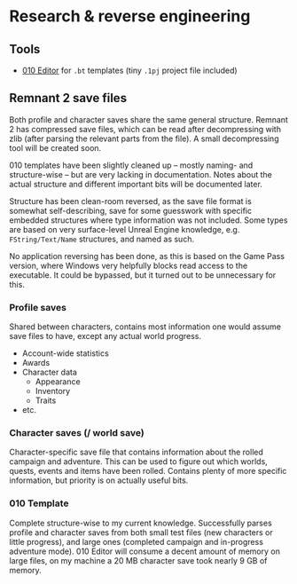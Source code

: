 # Research & reverse engineering

## Tools

- [010 Editor](https://www.sweetscape.com/010editor/) for `.bt` templates (tiny `.1pj` project file
  included)

## Remnant 2 save files

Both profile and character saves share the same general structure. Remnant 2 has compressed save
files, which can be read after decompressing with zlib (after parsing the relevant parts from the
file). A small decompressing tool will be created soon.

010 templates have been slightly cleaned up – mostly naming- and structure-wise – but are very
lacking in documentation. Notes about the actual structure and different important bits will be
documented later.

Structure has been clean-room reversed, as the save file format is somewhat self-describing, save
for some guesswork with specific embedded structures where type information was not included. Some
types are based on very surface-level Unreal Engine knowledge, e.g. `FString/Text/Name` structures,
and named as such.

No application reversing has been done, as this is based on the Game Pass version, where Windows
very helpfully blocks read access to the executable. It could be bypassed, but it turned out to be
unnecessary for this.

### Profile saves

Shared between characters, contains most information one would assume save files to have, except any
actual world progress.

- Account-wide statistics
- Awards
- Character data
    - Appearance
    - Inventory
    - Traits
- etc.

### Character saves (/ world save)

Character-specific save file that contains information about the rolled campaign and adventure. This
can be used to figure out which worlds, quests, events and items have been rolled. Contains plenty
of more specific information, but priority is on actually useful bits.

### 010 Template

Complete structure-wise to my current knowledge. Successfully parses profile and character saves
from both small test files (new characters or little progress), and large ones (completed campaign
and in-progress adventure mode). 010 Editor will consume a decent amount of memory on large files,
on my machine a 20 MB character save took nearly 9 GB of memory.
